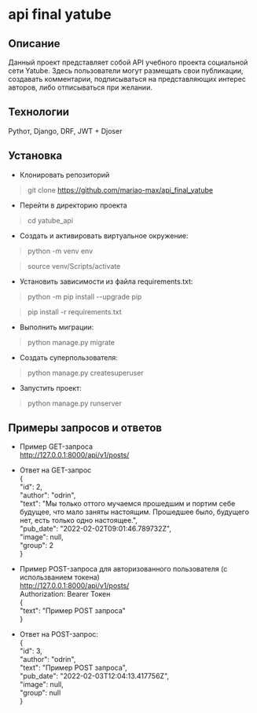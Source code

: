 #  api final yatube

## Описание
Данный проект представляет собой API учебного проекта социальной сети Yatube. Здесь пользователи могут размещать свои публикации, создавать комментарии, подписываться на представляющих интерес авторов, либо отписываться при желании.

## Технологии
Pythoт, Django, DRF, JWT + Djoser

## Установка

* Клонировать репозиторий

 > git clone https://github.com/mariao-max/api_final_yatube <br/>

* Перейти в директорию проекта

> cd yatube_api 

* Cоздать и активировать виртуальное окружение:

> python -m venv env

> source venv/Scripts/activate

* Установить зависимости из файла requirements.txt:

> python -m pip install --upgrade pip

> pip install -r requirements.txt

* Выполнить миграции:

> python manage.py migrate

* Создать суперпользователя:

> python manage.py createsuperuser

* Запустить проект:

> python manage.py runserver

## Примеры запросов и ответов
* Пример GET-запроса <br/>
http://127.0.0.1:8000/api/v1/posts/
* Ответ на GET-запрос <br/>
{ <br/>
        "id": 2, <br/>
        "author": "odrin", <br/>
        "text": "Мы только оттого мучаемся прошедшим и портим себе будущее, что мало заняты настоящим. Прошедшее было, будущего нет, есть только одно настоящее.", <br/>
        "pub_date": "2022-02-02T09:01:46.789732Z", <br/>
        "image": null, <br/>
        "group": 2 <br/>
 } <br/>

* Пример POST-запроса для авторизованного пользователя (с использванием токена) <br/>
http://127.0.0.1:8000/api/v1/posts/ <br/>
Authorization: Bearer Токен <br/>
{ <br/>
    "text": "Пример POST запроса" <br/>
} <br/>
* Ответ на POST-запрос: <br/>
{ <br/>
    "id": 3, <br/>
    "author": "odrin", <br/>
    "text": "Пример POST запроса", <br/>
    "pub_date": "2022-02-03T12:04:13.417756Z", <br/>
    "image": null, <br/>
    "group": null <br/>
} <br/>